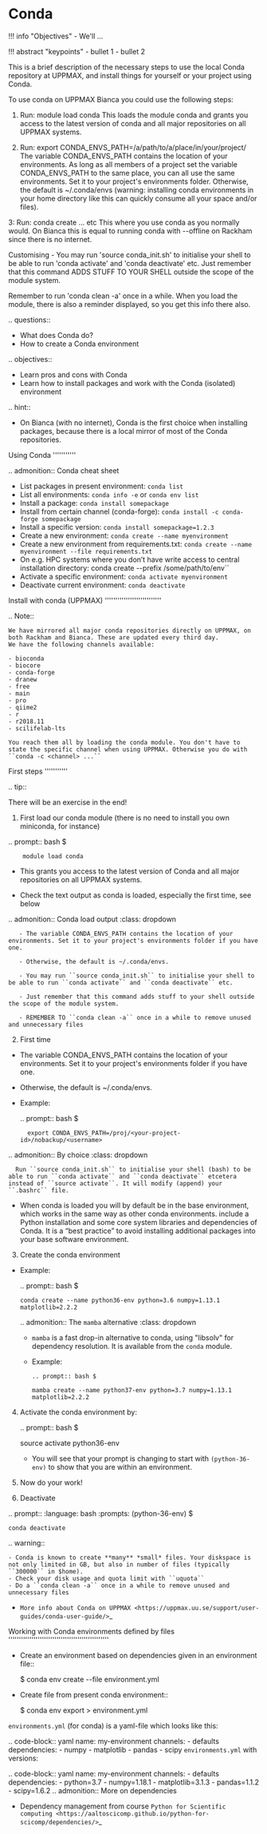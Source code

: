 # Conda

!!! info "Objectives"
    - We'll ...

!!! abstract "keypoints"
    - bullet 1
    - bullet 2

This is a brief description of the necessary steps to use the local Conda repository at UPPMAX, and install things for yourself or your project using Conda. 

To use conda on UPPMAX Bianca you could use the following steps:

1. Run: module load conda
This loads the module conda and grants you access to the latest version of conda and all major repositories on all UPPMAX systems.

2. Run: export CONDA_ENVS_PATH=/a/path/to/a/place/in/your/project/
The variable CONDA_ENVS_PATH contains the location of your environments. As long as all members of a project set the variable CONDA_ENVS_PATH to the same place, you can all use the same environments. Set it to your project's environments folder. Otherwise, the default is ~/.conda/envs (warning: installing conda environments in your home directory like this can quickly consume all your space and/or files).

3: Run: conda create ... etc
This where you use conda as you normally would. On Bianca this is equal to running conda with --offline on Rackham since there is no internet. 

Customising
    - You may run 'source conda_init.sh' to initialise your shell to be able to run 'conda activate' and 'conda deactivate' etc. Just remember that this command ADDS STUFF TO YOUR SHELL outside the scope of the module system.

Remember to run 'conda clean -a' once in a while. When you load the module, there is also a reminder displayed, so you get this info there also.

.. questions::

   - What does Conda do?
   - How to create a Conda environment
   
.. objectives::

   - Learn pros and cons with Conda
   - Learn how to install packages and work with the Conda (isolated) environment
   
.. hint::

   - On Bianca (with no internet), Conda is the first choice when installing packages, because there is a local mirror of most of the Conda repositories.

Using Conda
'''''''''''
      
.. admonition:: Conda cheat sheet    
   
   - List packages in present environment:	``conda list``
   - List all environments:			``conda info -e`` or ``conda env list``
   - Install a package: ``conda install somepackage``
   - Install from certain channel (conda-forge): ``conda install -c conda-forge somepackage``
   - Install a specific version: ``conda install somepackage=1.2.3``
   - Create a new environment: ``conda create --name myenvironment``
   - Create a new environment from requirements.txt: ``conda create --name myenvironment --file requirements.txt``
   - On e.g. HPC systems where you don’t have write access to central installation directory: conda create --prefix /some/path/to/env``
   - Activate a specific environment: ``conda activate myenvironment``
   - Deactivate current environment: ``conda deactivate``


Install with conda (UPPMAX)
'''''''''''''''''''''''''''

.. Note::

    We have mirrored all major conda repositories directly on UPPMAX, on both Rackham and Bianca. These are updated every third day.
    We have the following channels available:
    
    - bioconda
    - biocore
    - conda-forge
    - dranew
    - free
    - main
    - pro
    - qiime2
    - r
    - r2018.11
    - scilifelab-lts
    
    You reach them all by loading the conda module. You don't have to state the specific channel when using UPPMAX. Otherwise you do with ``conda -c <channel> ...``
    
First steps
'''''''''''

.. tip::
    
   There will be an exercise in the end! 

1. First load our conda module (there is no need to install you own miniconda, for instance)

  .. prompt:: bash $

        module load conda
    
  - This grants you access to the latest version of Conda and all major repositories on all UPPMAX systems.

  - Check the text output as conda is loaded, especially the first time, see below
  
   .. admonition:: Conda load output
          :class: dropdown

       - The variable CONDA_ENVS_PATH contains the location of your environments. Set it to your project's environments folder if you have one.

       - Otherwise, the default is ~/.conda/envs. 

       - You may run ``source conda_init.sh`` to initialise your shell to be able to run ``conda activate`` and ``conda deactivate`` etc.

       - Just remember that this command adds stuff to your shell outside the scope of the module system.

       - REMEMBER TO ``conda clean -a`` once in a while to remove unused and unnecessary files


2. First time
        
  - The variable CONDA_ENVS_PATH contains the location of your environments. Set it to your project's environments folder if you have one.
  - Otherwise, the default is ~/.conda/envs. 
  - Example:
  
      .. prompt:: bash $
 
          export CONDA_ENVS_PATH=/proj/<your-project-id>/nobackup/<username>
  
   .. admonition:: By choice
      :class: dropdown
 
      Run ``source conda_init.sh`` to initialise your shell (bash) to be able to run ``conda activate`` and ``conda deactivate`` etcetera instead of ``source activate``. It will modify (append) your ``.bashrc`` file.
      
  
   - When conda is loaded you will by default be in the base environment, which works in the same way as other conda environments. include a Python installation and some core system libraries and dependencies of Conda. It is a “best practice” to avoid installing additional packages into your base software environment.


3. Create the conda environment

  - Example:
  
    .. prompt:: bash $

        conda create --name python36-env python=3.6 numpy=1.13.1 matplotlib=2.2.2
	
    .. admonition:: The ``mamba`` alternative 
        :class: dropdown
    
	- ``mamba`` is a fast drop-in alternative to conda, using "libsolv" for dependency resolution. It is available from the ``conda`` module.
	- Example:  
	
          .. prompt:: bash $

	      mamba create --name python37-env python=3.7 numpy=1.13.1 matplotlib=2.2.2

4. Activate the conda environment by:

    .. prompt:: bash $

	source activate python36-env

    - You will see that your prompt is changing to start with ``(python-36-env)`` to show that you are within an environment.
    
5. Now do your work!

6. Deactivate

 .. prompt:: 
    :language: bash
    :prompts: (python-36-env) $
    
    conda deactivate

.. warning::
 
    - Conda is known to create **many** *small* files. Your diskspace is not only limited in GB, but also in number of files (typically ``300000`` in $home). 
    - Check your disk usage and quota limit with ``uquota``
    - Do a ``conda clean -a`` once in a while to remove unused and unnecessary files
    
    
- `More info about Conda on UPPMAX <https://uppmax.uu.se/support/user-guides/conda-user-guide/>`_


Working with Conda environments defined by files
''''''''''''''''''''''''''''''''''''''''''''''''

- Create an environment based on dependencies given in an environment file:: 

   $ conda env create --file environment.yml
   
- Create file from present conda environment::

   $ conda env export > environment.yml
  

``environments.yml`` (for conda) is a yaml-file which looks like this:

.. code-block:: yaml
   name: my-environment
   channels:
     - defaults
   dependencies:
     - numpy
     - matplotlib
     - pandas
     - scipy
``environments.yml`` with versions:

.. code-block:: yaml
    name: my-environment
    channels:
      - defaults
    dependencies:
      - python=3.7
      - numpy=1.18.1
      - matplotlib=3.1.3
      - pandas=1.1.2
      - scipy=1.6.2
.. admonition:: More on dependencies

   - Dependency management from course `Python for Scientific computing <https://aaltoscicomp.github.io/python-for-scicomp/dependencies/>`_
